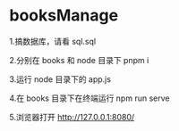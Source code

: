 # booksManage

1.搞数据库，请看 sql.sql

2.分别在 books 和 node 目录下 pnpm i

3.运行 node 目录下的 app.js

4.在 books 目录下在终端运行 npm run serve

5.浏览器打开 http://127.0.0.1:8080/
